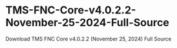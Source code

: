 # TMS-FNC-Core-v4.0.2.2-November-25-2024-Full-Source
Download TMS FNC Core v4.0.2.2 (November 25, 2024) Full Source
